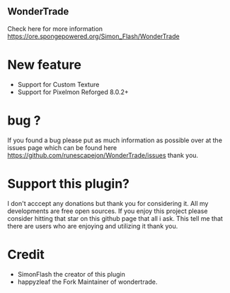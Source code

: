 ## WonderTrade 
 Check here for more information https://ore.spongepowered.org/Simon_Flash/WonderTrade

# New feature
- Support for Custom Texture
- Support for Pixelmon Reforged 8.0.2+
 # bug ?
If you found a bug please put as much information as possible over at the issues page which can be found here 
https://github.com/runescapejon/WonderTrade/issues thank you.

# Support this plugin?
I don't acccept any donations but thank you for considering it. All my developments are free open sources. If you enjoy this project please consider hitting that star on this github page that all i ask. This tell me that there are users who are enjoying and utilizing it thank you.

# Credit
- SimonFlash the creator of this plugin
- happyzleaf the Fork Maintainer of wondertrade.
